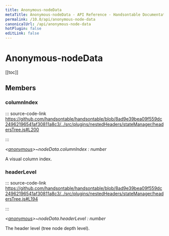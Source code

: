 ```yaml
---
title: Anonymous-nodeData
metaTitle: Anonymous-nodeData - API Reference - Handsontable Documentation
permalink: /10.0/api/anonymous-node-data
canonicalUrl: /api/anonymous-node-data
hotPlugin: false
editLink: false
---
```


# Anonymous-nodeData

[[toc]]
## Members

### columnIndex
  
::: source-code-link https://github.com/handsontable/handsontable/blob/8ad9e39bea09f559dc24962196541af30811a8c3/../src/plugins/nestedHeaders/stateManager/headersTree.js#L200

:::

_&lt;[anonymous](@/api/anonymous.md)&gt;~nodeData.columnIndex : number_

A visual column index.



### headerLevel
  
::: source-code-link https://github.com/handsontable/handsontable/blob/8ad9e39bea09f559dc24962196541af30811a8c3/../src/plugins/nestedHeaders/stateManager/headersTree.js#L194

:::

_&lt;[anonymous](@/api/anonymous.md)&gt;~nodeData.headerLevel : number_

The header level (tree node depth level).



